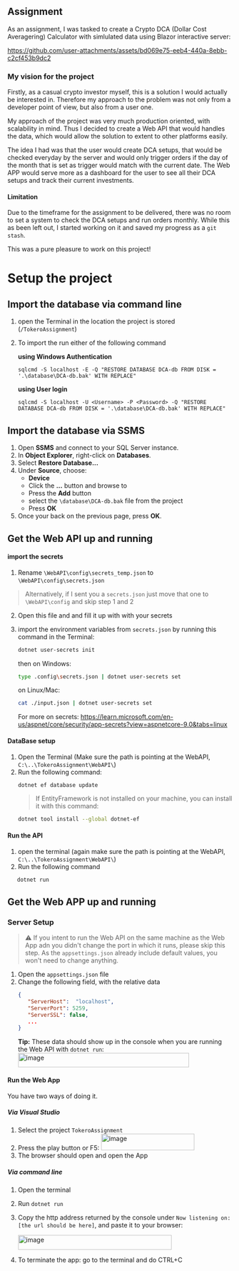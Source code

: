 ## Assignment 
As an assignment, I was tasked to create a Crypto DCA (Dollar Cost Averagering) Calculator with simlulated data using Blazor interactive server:


https://github.com/user-attachments/assets/bd069e75-eeb4-440a-8ebb-c2cf453b9dc2

### My vision for the project
Firstly, as a casual crypto investor myself, this is a solution I would actually be interested in.
Therefore my approach to the problem was not only from a developer point of view, but also from a user one.

My approach of the project was very much production oriented, with scalability in mind. 
Thus I decided to create a Web API that would handles the data, which would allow the solution to extent to other platforms easily.

The idea I had was that the user would create DCA setups, that would be checked everyday by the server and would only trigger orders if the day of the month that is set as trigger would match with the current date.
The Web APP would serve more as a dashboard for the user to see all their DCA setups and track their current investments.

#### Limitation
Due to the timeframe for the assignment to be delivered, there was no room to set a system to check the DCA setups and run orders monthly.
While this as been left out, I started working on it and saved my progress as a `git stash`.

This was a pure pleasure to work on this project!

# Setup the project

## Import the database via command line
1. open the Terminal in the location the project is stored (`/TokeroAssignment`)
2. To import the run either of the following command
   
   **using Windows Authentication**

   `sqlcmd -S localhost -E -Q "RESTORE DATABASE DCA-db FROM DISK = '.\database\DCA-db.bak' WITH REPLACE"`

   **using User login**

   `sqlcmd -S localhost -U <Username> -P <Password> -Q "RESTORE DATABASE DCA-db FROM DISK = '.\database\DCA-db.bak' WITH REPLACE"`
   
## Import the database via SSMS
1. Open **SSMS** and connect to your SQL Server instance.
2. In **Object Explorer**, right-click on **Databases**.
3. Select **Restore Database...**
4. Under **Source**, choose:
   - **Device**
   - Click the **...** button and browse to
   - Press the **Add** button
   - select the `\database\DCA-db.bak` file from the project
   - Press **OK**
5. Once your back on the previous page, press **OK**.


## Get the Web API up and running

#### import the secrets
1. Rename `\WebAPI\config\secrets_temp.json` to `\WebAPI\config\secrets.json`
 > Alternatively, if I sent you a `secrets.json` just move that one to `\WebAPI\config` and skip step 1 and 2

2. Open this file and and fill it up with with your secrets
3. import the environment variables from  `secrets.json` by running this command in the Terminal:
   ```Bash
   dotnet user-secrets init
   ```
   then
   on Windows:
   ```Bash
   type .config\secrets.json | dotnet user-secrets set
   ```

   on Linux/Mac:
   ```Bash
   cat ./input.json | dotnet user-secrets set
   ```

   For more on secrets: https://learn.microsoft.com/en-us/aspnet/core/security/app-secrets?view=aspnetcore-9.0&tabs=linux

#### DataBase setup
1. Open the Terminal (Make sure the path is pointing at the WebAPI, `C:\..\TokeroAssignment\WebAPI\`)
2. Run the following command:
      ```Bash
      dotnet ef database update
      ```
      > If EntityFramework is not installed on your machine, you can install it with this command:
      ```Bash
      dotnet tool install --global dotnet-ef
      ```

#### Run the API
      
1. open the terminal (again make sure the path is pointing at the WebAPI, `C:\..\TokeroAssignment\WebAPI\`)
2. Run the following command
```Bash
   dotnet run   
```

## Get the Web APP up and running

### Server Setup
> ⚠️ If you intent to run the Web API on the same machine as the Web App adn you didn't change the port in which it runs, please skip this step. As the `appsettings.json` already include default values, you won't need to change anything.
1. Open the `appsettings.json` file
2. Change the following field, with the relative data
   ```Json
   {
      "ServerHost":  "localhost",
      "ServerPort": 5259,
      "ServerSSL": false,
      ...
   }
   ```
   **Tip:** These data should show up in the console when you are running the Web API with `dotnet run`:
   <img width="383" height="32" alt="image" src="https://github.com/user-attachments/assets/47e67787-f958-4c1a-9038-ef68987a5612" />

#### Run the Web App
You have two ways of doing it.

##### Via Visual Studio
1. Select the project `TokeroAssignment`
2. Press the play button or F5:
   <img width="209" height="37" alt="image" src="https://github.com/user-attachments/assets/37259c73-89fa-443b-8bdb-e0ecbf598a3f" />
3. The browser should open and open the App

##### Via command line
1. Open the terminal
2. Run `dotnet run`
3. Copy the http address returned by the console under `Now listening on: [the url should be here]`, and paste it to your browser:
   
   <img width="344" height="33" alt="image" src="https://github.com/user-attachments/assets/26388474-92b1-438d-a2ea-79a3bcfb2798" />
   
5. To terminate the app: go to the terminal and do CTRL+C




   


